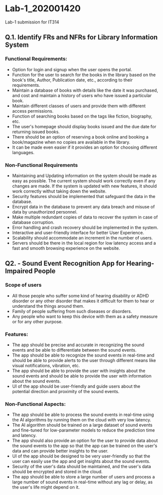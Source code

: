 # Lab-1_202001420
Lab-1 submission for IT314 

## Q.1. Identify FRs and NFRs for Library Information System

### Functional Requirements: 

- Option for login and signup when the user opens the portal.
- Function for the user to search for the books in the library based on the book's title, Author, Publication date, etc., according to their requirements.
- Maintain a database of books with details like the date it was purchased, and cost and maintain a history of users who have issued a particular book.
- Maintain different classes of users and provide them with different access permissions.
- Function of searching books based on the tags like fiction, biography, etc.
- The user's homepage should display books issued and the due date for returning issued books.
- There should be an option of reserving a book online and booking a book/magazine when no copies are available in the library.
- It can be made even easier if it provides an option for choosing different languages.


### Non-Functional Requirements
- Maintaining and  Updating information on the system should be made as easy as possible. The current system should work correctly even if any changes are made. If the system is updated with new features, it should work correctly withut taking down the website.
- Security features should be implemented that safeguard the data in the database.
- Encrypt data in the database to prevent any data breach and misuse of data by unauthorized personnel. 
- Make multiple redundant copies of data to recover the system in case of database corruption.
- Error handling and crash recovery should be implemented in the system.
- Interactive and user-friendly interface for better User Experience.
- Scalability should accommodate an increment in the number of users.
- Servers should be there in the local region for low latency access and a fast and smooth browsing experience on the website.


## Q2. - Sound Event Recognition App for Hearing-Impaired People
### Scope of users
- All those people who suffer some kind of hearing disability or ADHD disorder or any other disorder that makes it difficult for them to hear or understand the things around them.
- Family of people suffering from such diseases or disorders.
- Any people who want to keep this device with them as a safety measure or for any other purpose.

### Features:
- The app should be precise and accurate in recognizing the sound events and be able to differentiate between the sound events.
- The app should be able to recognize the sound events in real-time and should be able to provide alerts to the user through different means like visual notifications, vibration, etc.
- The app should be able to provide the user with insights about the sound events and should be able to provide the user with information about the sound events.
- UI of the app should be user-friendly and guide users about the potential direction and proximity of the sound events.

### Non-Functional Aspects:
- The app should be able to process the sound events in real-time using the AI algorithms by running them on the cloud with very low latency.
- The AI algorithm should be trained on a large dataset of sound events and fine-tuned for low-parameter models to reduce the prediction time and latency.
- The app should also provide an option for the user to provide data about the sound events to the app so that the app can be trained on the user's data and can provide better insights to the user.
- UI of the app should be designed to be very user-friendly so that the user can easily use the app and get insights about the sound events.
- Security of the user's data should be maintained, and the user's data should be encrypted and stored in the cloud.
- The app should be able to store a large number of users and process a large number of sound events in real-time without any lag or delay, as the user's life might depend on it.

